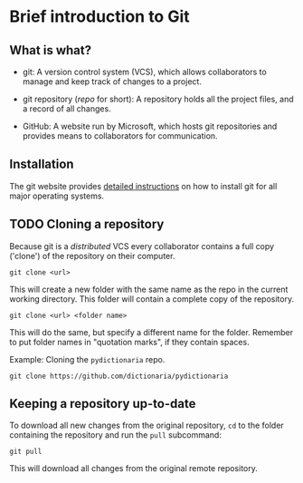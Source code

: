 Brief introduction to Git
=========================


What is what?
-------------

 * git: A version control system (VCS), which allows collaborators to manage and
   keep track of changes to a project.

 * git repository (*repo* for short): A repository holds all the project files,
   and a record of all changes.

 * GitHub: A website run by Microsoft, which hosts git repositories and provides
   means to collaborators for communication.


Installation
------------

The git website provides [detailed instructions](https://git-scm.com/book/en/v2/Getting-Started-Installing-Git)
on how to install git for all major operating systems.


TODO Cloning a repository
-------------------------

Because git is a *distributed* VCS every collaborator contains a full copy
('clone') of the repository on their computer.

    git clone <url>

This will create a new folder with the same name as the repo in the current
working directory.  This folder will contain a complete copy of the repository.

    git clone <url> <folder name>

This will do the same, but specify a different name for the folder.  Remember to
put folder names in "quotation marks", if they contain spaces.

Example:  Cloning the `pydictionaria` repo.

    git clone https://github.com/dictionaria/pydictionaria


Keeping a repository up-to-date
-------------------------------

To download all new changes from the original repository, `cd` to the folder
containing the repository and run the `pull` subcommand:

    git pull

This will download all changes from the original remote repository.
